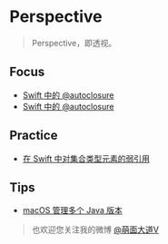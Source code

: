 # Perspective

> Perspective，即透视。

## Focus

- [Swift 中的 @autoclosure](Posts/Focus/Swift_Autoclosure)
- [Swift 中的 @autoclosure](Posts/Focus/Swift_Selector)

## Practice

- [在 Swift 中对集合类型元素的弱引用](Posts/Practice/Weakly_Collections)

## Tips

- [macOS 管理多个 Java 版本](Posts/Tips/Java_Multiple_Versions)

> 也欢迎您关注我的微博 [@萌面大道V](http://weibo.com/375975847)